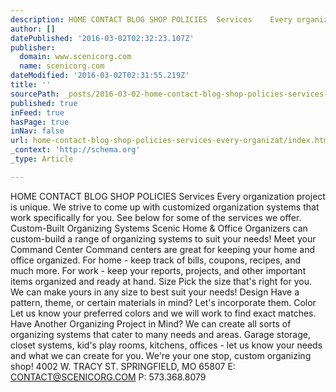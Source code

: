 ```yaml
---
description: HOME CONTACT BLOG SHOP POLICIES  Services    Every organization project is unique. We strive to come up with customized organization systems that work specifica
author: []
datePublished: '2016-03-02T02:32:23.107Z'
publisher:
  domain: www.scenicorg.com
  name: scenicorg.com
dateModified: '2016-03-02T02:31:55.219Z'
title: ''
sourcePath: _posts/2016-03-02-home-contact-blog-shop-policies-services-every-organizat.md
published: true
inFeed: true
hasPage: true
inNav: false
url: home-contact-blog-shop-policies-services-every-organizat/index.html
_context: 'http://schema.org'
_type: Article

---
```

HOME CONTACT BLOG SHOP POLICIES Services Every organization project is unique. We strive to come up with customized organization systems that work specifically for you. See below for some of the services we offer. Custom-Built Organizing Systems Scenic Home & Office Organizers can custom-build a range of organizing systems to suit your needs! Meet your Command Center Command centers are great for keeping your home and office organized. For home - keep track of bills, coupons, recipes, and much more. For work - keep your reports, projects, and other important items organized and ready at hand. Size Pick the size that's right for you. We can make yours in any size to best suit your needs! Design Have a pattern, theme, or certain materials in mind? Let's incorporate them. Color Let us know your preferred colors and we will work to find exact matches. Have Another Organizing Project in Mind? We can create all sorts of organizing systems that cater to many needs and areas. Garage storage, closet systems, kid's play rooms, kitchens, offices - let us know your needs and what we can create for you. We're your one stop, custom organizing shop! 4002 W. TRACY ST. SPRINGFIELD, MO 65807 E: CONTACT@SCENICORG.COM P: 573.368.8079